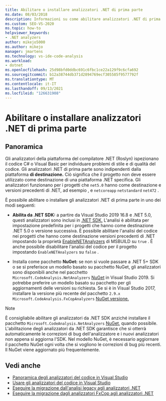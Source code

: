 ```yaml
---
title: Abilitare o installare analizzatori .NET di prima parte
ms.date: 08/03/2018
description: Informazioni su come abilitare analizzatori .NET di prima parte da .NET SDK o installare questi analizzatori come NuGet pacchetto.
ms.custom: SEO-VS-2020
ms.topic: how-to
helpviewer_keywords:
- .NET analyzers
author: mikejo5000
ms.author: mikejo
manager: jmartens
ms.technology: vs-ide-code-analysis
ms.workload:
- dotnet
ms.openlocfilehash: 25d98bfd0ddbc691c6fbc1ce22a129f9c6cfa692
ms.sourcegitcommit: b12a38744db371d2894769ecf305585f9577792f
ms.translationtype: MT
ms.contentlocale: it-IT
ms.lasthandoff: 09/13/2021
ms.locfileid: "126631908"
---
```

# <a name="enable-or-install-first-party-net-analyzers"></a>Abilitare o installare analizzatori .NET di prima parte

## <a name="overview"></a>Panoramica

Gli analizzatori della piattaforma del compilatore .NET (Roslyn) ispezionano il codice C# o Visual Basic per individuare problemi di stile e di qualità del codice. Gli analizzatori .NET di prima parte sono indipendenti dalla piattaforma **di destinazione.** Ciò significa che il progetto non deve essere utilizzato come destinazione di una piattaforma .NET specifica. Gli analizzatori funzionano per i progetti che `net5.0` hanno come destinazione e versioni precedenti di .NET, ad esempio , e `netcoreapp` `netstandard` `net472` .

È possibile abilitare o installare gli analizzatori .NET di prima parte in uno dei modi seguenti:

- **Abilita da .NET SDK:** a partire da Visual Studio 2019 16.8 e .NET 5.0, questi analizzatori sono inclusi in [.NET SDK.](/dotnet/fundamentals/code-analysis/overview) L'analisi è abilitata per impostazione predefinita per i progetti che hanno come destinazione .NET 5.0 o versione successiva. È possibile abilitare l'analisi del codice nei progetti che hanno come destinazione versioni precedenti di .NET impostando la proprietà [EnableNETAnalyzers](/dotnet/core/project-sdk/msbuild-props#enablenetanalyzers) di MSBUILD su `true` . È anche possibile disabilitare l'analisi del codice per il progetto impostando `EnableNETAnalyzers` su `false` .

- Installa come pacchetto **NuGet:** se non si vuole passare a .NET 5+ SDK o se si preferisce un modello basato su pacchetto NuGet, gli analizzatori sono disponibili anche nel pacchetto `Microsoft.CodeAnalysis.NetAnalyzers` [NuGet](https://www.nuget.org/packages/Microsoft.CodeAnalysis.NetAnalyzers) in Visual Studio 2019.  Si potrebbe preferire un modello basato su pacchetto per gli aggiornamenti delle versioni su richiesta. Se si è in Visual Studio 2017, installare la versione più recente del pacchetto `2.9.x` `Microsoft.CodeAnalysis.FxCopAnalyzers` [NuGet versione.](https://www.nuget.org/packages/Microsoft.CodeAnalysis.FxCopAnalyzers/)

> [!NOTE]
> È consigliabile abilitare gli analizzatori da .NET SDK anziché installare il pacchetto `Microsoft.CodeAnalysis.NetAnalyzers` [NuGet](https://www.nuget.org/packages/Microsoft.CodeAnalysis.NetAnalyzers), quando possibile. L'abilitazione degli analizzatori da .NET SDK garantisce che si otterrà automaticamente le correzioni di bug dell'analizzatore e i nuovi analizzatori non appena si aggiorna l'SDK. Nel modello NuGet, è necessario aggiornare il pacchetto NuGet ogni volta che si vogliono le correzioni di bug più recenti. Il NuGet viene aggiornato più frequentemente.

## <a name="see-also"></a>Vedi anche

- [Panoramica degli analizzatori del codice in Visual Studio](roslyn-analyzers-overview.md)
- [Usare gli analizzatori del codice in Visual Studio](use-roslyn-analyzers.md)
- [Eseguire la migrazione dall'analisi legacy agli analizzatori .NET](migrate-from-legacy-analysis-to-net-analyzers.md)
- [Eseguire la migrazione dagli analizzatori FxCop agli analizzatori .NET](migrate-from-fxcop-analyzers-to-net-analyzers.md)
